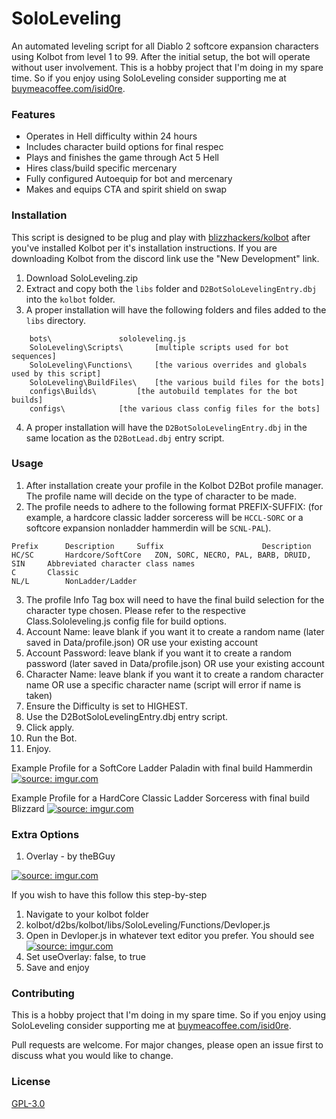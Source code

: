 # SoloLeveling

An automated leveling script for all Diablo 2 softcore expansion characters using Kolbot from level 1 to 99. After the initial setup, the bot will operate without user involvement. This is a hobby project that I'm doing in my spare time. So if you enjoy using SoloLeveling consider supporting me at [buymeacoffee.com/isid0re](https://www.buymeacoffee.com/isid0re).

### Features
- Operates in Hell difficulty within 24 hours
- Includes character build options for final respec
- Plays and finishes the game through Act 5 Hell
- Hires class/build specific mercenary
- Fully configured Autoequip for bot and mercenary
- Makes and equips CTA and spirit shield on swap

### Installation

This script is designed to be plug and play with [blizzhackers/kolbot](https://github.com/blizzhackers/kolbot) after you've installed Kolbot per it's installation instructions. If you are downloading Kolbot from the discord link use the "New Development" link.

1. Download SoloLeveling.zip
2. Extract and copy both the `libs` folder and `D2BotSoloLevelingEntry.dbj` into the `kolbot` folder.
3. A proper installation will have the following folders and files added to the `libs` directory.
```	
	bots\				sololeveling.js
	SoloLeveling\Scripts\ 		[multiple scripts used for bot sequences]
	SoloLeveling\Functions\ 	[the various overrides and globals used by this script]
	SoloLeveling\BuildFiles\ 	[the various build files for the bots]
	configs\Builds\ 		[the autobuild templates for the bot builds]
	configs\ 			[the various class config files for the bots]
```
4. A proper installation will have the `D2BotSoloLevelingEntry.dbj` in the same location as the `D2BotLead.dbj` entry script.

### Usage
1. After installation create your profile in the Kolbot D2Bot profile manager. The profile name will decide on the type of character to be made.
2. The profile needs to adhere to the following format PREFIX-SUFFIX: (for example, a hardcore classic ladder sorceress will be `HCCL-SORC` or a softcore expansion nonladder hammerdin will be `SCNL-PAL`).
```
Prefix		Description		Suffix						Description
HC/SC		Hardcore/SoftCore	ZON, SORC, NECRO, PAL, BARB, DRUID, SIN		Abbreviated character class names
C		Classic	
NL/L		NonLadder/Ladder
```
3. The profile Info Tag box will need to have the final build selection for the character type chosen. Please refer to the respective Class.Sololeveling.js config file for build options.
4. Account Name: leave blank if you want it to create a random name (later saved in Data/profile.json) OR use your existing account
5. Account Password: leave blank if you want it to create a random password (later saved in Data/profile.json) OR use your existing account
6. Character Name: leave blank if you want it to create a random character name OR use a specific character name (script will error if name is taken)
7. Ensure the Difficulty is set to HIGHEST.
8. Use the D2BotSoloLevelingEntry.dbj entry script.
9. Click apply.
10. Run the Bot.
11. Enjoy.

Example Profile for a SoftCore Ladder Paladin with final build Hammerdin
<a href="https://imgur.com/YlUZ68d"><img src="https://i.imgur.com/YlUZ68d.jpg" title="source: imgur.com" /></a>

Example Profile for a HardCore Classic Ladder Sorceress with final build Blizzard
<a href="https://imgur.com/Kf4TXoz"><img src="https://i.imgur.com/Kf4TXoz.jpg" title="source: imgur.com" /></a>

### Extra Options
1) Overlay - by theBGuy

<a href="https://imgur.com/x67jTpY"><img src="https://i.imgur.com/x67jTpY.jpg" title="source: imgur.com" /></a>

If you wish to have this follow this step-by-step
1. Navigate to your kolbot folder
2. kolbot/d2bs/kolbot/libs/SoloLeveling/Functions/Devloper.js
3. Open in Devloper.js in whatever text editor you prefer. You should see
<a href="https://imgur.com/Cw81PuM"><img src="https://i.imgur.com/Cw81PuM.jpg" title="source: imgur.com" /></a>
4. Set useOverlay: false, to true
5. Save and enjoy

### Contributing

This is a hobby project that I'm doing in my spare time. So if you enjoy using SoloLeveling consider supporting me at [buymeacoffee.com/isid0re](https://www.buymeacoffee.com/isid0re).

Pull requests are welcome. For major changes, please open an issue first to discuss what you would like to change.

### License
[GPL-3.0](https://choosealicense.com/licenses/gpl-3.0/)
